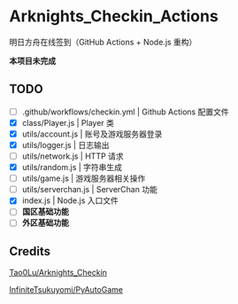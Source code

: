 # Arknights_Checkin_Actions

明日方舟在线签到（GitHub Actions + Node.js 重构）

**本项目未完成**

## TODO

- [ ] .github/workflows/checkin.yml | Github Actions 配置文件
- [x] class/Player.js | Player 类
- [x] utils/account.js | 账号及游戏服务器登录
- [x] utils/logger.js | 日志输出
- [ ] utils/network.js | HTTP 请求
- [x] utils/random.js | 字符串生成
- [ ] utils/game.js | 游戏服务器相关操作
- [ ] utils/serverchan.js | ServerChan 功能
- [x] index.js | Node.js 入口文件
- [ ] **国区基础功能**
- [ ] **外区基础功能**

## Credits

[Tao0Lu/Arknights_Checkin](https://github.com/Tao0Lu/Arknights_Checkin)

[InfiniteTsukuyomi/PyAutoGame](https://github.com/InfiniteTsukuyomi/PyAutoGame "InfiniteTsukuyomi/PyAutoGame")
